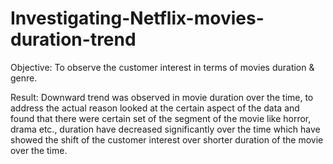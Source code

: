 # Investigating-Netflix-movies-duration-trend
Objective: To observe the customer interest in terms of movies duration &amp; genre.


Result: Downward trend was observed in movie duration over the time, to address the actual reason looked at the certain aspect of the data and found that there were certain set of the segment of the movie like horror, drama etc., duration have decreased significantly over the time which have showed the shift of the customer interest over shorter duration of the movie over the time.
